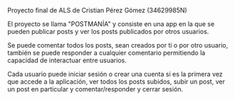 Proyecto final de ALS de Cristian Pérez Gómez (34629985N)

El proyecto se llama "POSTMANÍA" y consiste en una app en la que se pueden publicar posts y ver los posts publicados por otros usuarios.

Se puede comentar todos los posts, sean creados por ti o por otro usuario, también se puede responder a cualquier comentario permitiendo la capacidad de interactuar entre usuarios.

Cada usuario puede iniciar sesión o crear una cuenta si es la primera vez que accede a la aplicación, ver todos los posts subidos, subir un post, ver un post en particular y comentar/responder y cerrar sesión.
